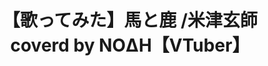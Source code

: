 ---
title: "【歌ってみた】馬と鹿 /米津玄師 coverd by NOΔH【VTuber】"
youtube_video_id: "8hzJ_2zGUZQ"
work_category: "Mix"
---